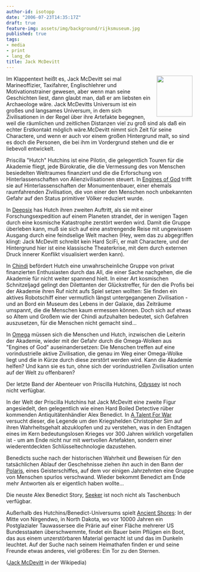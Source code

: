 ```yaml
---
author-id: isotopp
date: "2006-07-23T14:35:17Z"
draft: true
feature-img: assets/img/background/rijksmuseum.jpg
published: true
tags:
- media
- print
- lang_de
title: Jack McDevitt
---
```

<a class='serendipity_image_link' href='http://www.sfwa.org/members/McDevitt/'><!--s9ymdb:4004--><img width='96' height='110' style="float: right; border: 0px; padding-left: 5px; padding-right: 5px;" src="/uploads/jackmvdevitt.serendipityThumb.jpg" alt="" /></a> Im Klappentext heißt es, Jack McDevitt sei mal Marineoffizier, Taxifahrer, Englischlehrer und Motivationstrainer gewesen, aber wenn man seine Geschichten liest, dann glaubt man, daß er am liebsten ein Archaeologe wäre. Jack McDevitts Universum ist ein großes und langsames Universum, in dem sich Zivilisationen in der Regel über ihre Artefakte begegnen, weil die räumlichen und zeitlichen Distanzen viel zu groß sind als daß ein echter Erstkontakt möglich wäre.McDevitt nimmt sich Zeit für seine Charactere, und wenn er auch vor einem großen Hintergrund malt, so sind es doch die Personen, die bei ihm im Vordergrund stehen und die er liebevoll entwickelt.

Priscilla "Hutch" Hutchins ist eine Pilotin, die gelegentlich Touren für die Akademie fliegt, jede Bürokratie, die die Vermessung des von Menschen besiedelten Weltraumes finanziert und die die Erforschung von Hinterlassenschaften von Alienzivilisationen steuert. In <a href="http://www.amazon.de/gp/product/0441002846/">Engines of God</a> trifft sie auf Hinterlassenschaften der Monumentenbauer, einer ehemals raumfahrenden Zivilisation, die von einer den Menschen noch unbekannten Gefahr auf den Status primitiver Völker reduziert wurde.



In <a href="http://www.amazon.de/gp/product/0061020060/">Deepsix</a> has Hutch ihren zweiten Auftritt, als sie mit einer Forschungsexpedition auf einem Planeten strandet, der in wenigen Tagen durch eine kosmische Katastrophe zerstört werden wird. Damit die Gruppe überleben kann, muß sie sich auf eine anstrengende Reise mit ungewissem Ausgang durch eine feindselige Welt machen (Hey, wem das zu abgegriffen klingt: Jack McDevitt schreibt kein Hard SciFi, er malt Charactere, und der Hintergrund hier ist eine klassische Theaterkrise, mit dem durch externen Druck innerer Konflikt visualisiert werden kann).

In <a href="http://www.amazon.de/gp/product/0441011020/">Chindi</a> befördert Hutch eine unwahrscheinliche Gruppe von privat finanzierten Enthusiasten durch das All, die einer Sache nachgehen, die die Akademie für nicht weiter spannend hielt. In einer Art kosmischen Schnitzeljagd gelingt den Dilettanten der Glückstreffer, für den die Profis bei der Akademie ihren Ruf nicht aufs Spiel setzen wollten: Sie finden ein aktives Robotschiff einer vermutlich längst untergegangenen Zivilisation - und an Bord ein Museum des Lebens in der Galaxie, das Zeiträume umspannt, die die Menschen kaum ermessen können. Doch sich auf etwas so Altem und Großem wie der Chindi aufzuhalten bedeutet, sich Gefahren auszusetzen, für die Menschen nicht gemacht sind...

In <a href="http://www.amazon.de/gp/product/0441012108/">Omega</a> müssen sich die Menschen und Hutch, inzwischen die Leiterin der Akademie, wieder mit der Gefahr durch die Omega-Wolken aus "Engines of God" auseinandersetzen: Die Menschen treffen auf eine vorindustrielle aktive Zivilisation, die genau im Weg einer Omega-Wolke liegt und die in Kürze durch diese zerstört werden wird. Kann die Akademie helfen? Und kann sie es tun, ohne sich der vorindustriellen Zivilisation unten auf der Welt zu offenbaren?

Der letzte Band der Abenteuer von Priscilla Hutchins, <a href="http://www.amazon.de/gp/product/044101433X/">Odyssey</a> ist noch nicht verfügbar.

In der Welt der Priscilla Hutchins hat Jack McDevitt eine zweite Figur angesiedelt, den gelegentlich wie einen Hard Boiled Detective rüber kommenden Antiquitätenhändler Alex Benedict. In <a href="http://www.amazon.de/gp/product/0441012175">A Talent For War</a> versucht dieser, die Legende um den Kriegshelden Christopher Sim auf ihren Wahrheitsgehalt abzuklopfen und zu verstehen, was in den Endtagen eines im Kern bedeutungslosen Krieges vor 300 Jahren wirklich vorgefallen ist - um am Ende nicht nur mit wertvollen Artefakten, sondern einer wiederentdeckten Schlüsseltechnologie dazustehen.

Benedicts suche nach der historischen Wahrheit und Beweisen für den tatsächlichen Ablauf der Geschehnisse ziehen ihn auch in den Bann der <a href="http://www.amazon.de/gp/product/0441012531">Polaris</a>, eines Geisterschiffes, auf dem vor einigen Jahrzehnten eine Gruppe von Menschen spurlos verschwand. Wieder bekommt Benedict am Ende mehr Antworten als er eigentlich haben wollte...

Die neuste Alex Benedict Story, <a href="http://www.amazon.de/gp/product/0441013295">Seeker</a> ist noch nicht als Taschenbuch verfügbar.

Außerhalb des Hutchins/Benedict-Universums spielt <a href="http://www.amazon.de/gp/product/0061054267/">Ancient Shores</a>: In der Mitte von Nirgendwo, in North Dakota, wo vor 10000 Jahren ein Postglazialer Tauwassersee die Prärie auf einer Fläche mehrerer US Bundesstaaten überschwemmte, findet ein Bauer beim Pflügen ein Boot, das aus einem unzerstörbaren Material gemacht ist und das im Dunkeln leuchtet. Auf der Suche nach seinem Heimathafen finden er und seine Freunde etwas anderes, viel größeres: Ein Tor zu den Sternen.

(<a href="http://en.wikipedia.org/wiki/Jack_McDevitt">Jack McDevitt</a> in der Wikipedia)
